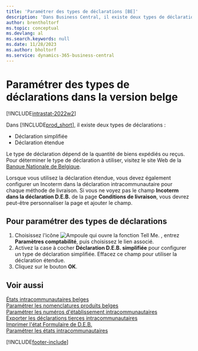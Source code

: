 ```yaml
---
title: 'Paramétrer des types de déclarations [BE]'
description: 'Dans Business Central, il existe deux types de déclaration dans la version belge, la déclaration simplifiée et la déclaration étendue.'
author: brentholtorf
ms.topic: conceptual
ms.devlang: al
ms.search.keywords: null
ms.date: 11/28/2023
ms.author: bholtorf
ms.service: dynamics-365-business-central
---
```

# Paramétrer des types de déclarations dans la version belge

[!INCLUDE[intrastat-2022w2](../../includes/intrastat-2022w2.md)]

Dans [!INCLUDE[prod_short](../../includes/prod_short.md)], il existe deux types de déclarations :  

- Déclaration simplifiée  
- Déclaration étendue  

Le type de déclaration dépend de la quantité de biens expédiés ou reçus. Pour déterminer le type de déclaration à utiliser, visitez le site Web de la [Banque Nationale de Belgique](https://aka.ms/BelgianNationalBank).  

Lorsque vous utilisez la déclaration étendue, vous devez également configurer un Incoterm dans la déclaration intracommunautaire pour chaque méthode de livraison. Si vous ne voyez pas le champ **Incoterm dans la déclaration D.E.B.** de la page **Conditions de livraison**, vous devrez peut-être personnaliser la page et ajouter le champ.

## Pour paramétrer des types de déclarations  

1. Choisissez l'icône ![Ampoule qui ouvre la fonction Tell Me.](../../media/ui-search/search_small.png "Dites-moi ce que vous voulez faire") , entrez **Paramètres comptabilité**, puis choisissez le lien associé.  
2. Activez la case à cocher **Déclaration D.E.B. simplifiée** pour configurer un type de déclaration simplifiée. Effacez ce champ pour utiliser la déclaration étendue.  
3. Cliquez sur le bouton **OK**.  

## Voir aussi

[États intracommunautaires belges](belgian-intrastat-reporting.md)  
[Paramétrer les nomenclatures produits belges](how-to-set-up-belgian-tariff-numbers.md)  
[Paramétrer les numéros d'établissement intracommunautaires](how-to-set-up-intrastat-establishment-numbers.md)  
[Exporter les déclarations tierces intracommunautaires](how-to-export-intrastat-third-party-declararations.md)  
[Imprimer l'état Formulaire de D.E.B.](how-to-print-the-intrastat-form-report.md)  
[Paramétrer les états intracommunautaires](../../finance-how-setup-report-intrastat.md)  

[!INCLUDE[footer-include](../../includes/footer-banner.md)]
